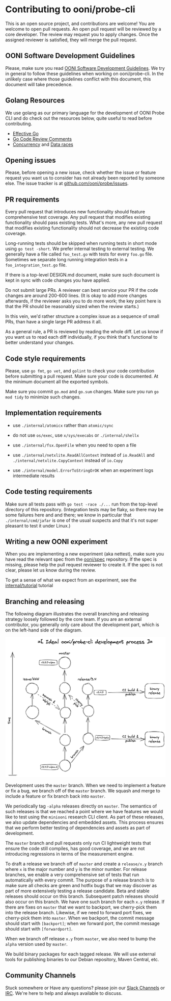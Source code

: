 # Contributing to ooni/probe-cli

This is an open source project, and contributions are welcome! You are welcome
to open pull requests. An open pull request will be reviewed by a core
developer. The review may request you to apply changes. Once the assigned
reviewer is satisfied, they will merge the pull request.

## OONI Software Development Guidelines

Please, make sure you read [OONI Software Development Guidelines](
https://ooni.org/post/ooni-software-development-guidelines/). We try in
general to follow these guidelines when working on ooni/probe-cli. In
the unlikely case where those guidelines conflict with this document, this
document will take precedence.

## Golang Resources

We use golang as our primary language for the development of OONI Probe CLI and do check out the resources below, quite useful to read before contributing.

- [Effective Go](https://go.dev/doc/effective_go)
- [Go Code Review Comments](https://github.com/golang/go/wiki/CodeReviewComments)
- [Concurrency](https://go.dev/blog/pipelines) and [Data races](https://go.dev/ref/mem)

## Opening issues

Please, before opening a new issue, check whether the issue or feature request
you want us to consider has not already been reported by someone else. The
issue tracker is at [github.com/ooni/probe/issues](https://github.com/ooni/probe/issues).

## PR requirements

Every pull request that introduces new functionality should feature
comprehensive test coverage. Any pull request that modifies existing
functionality should pass existing tests. What's more, any new pull
request that modifies existing functionality should not decrease the
existing code coverage.

Long-running tests should be skipped when running tests in short mode
using `go test -short`. We prefer internal testing to external
testing. We generally have a file called `foo_test.go` with tests
for every `foo.go` file. Sometimes we separate long running
integration tests in a `foo_integration_test.go` file.

If there is a top-level DESIGN.md document, make sure such document is
kept in sync with code changes you have applied.

Do not submit large PRs. A reviewer can best service your PR if the
code changes are around 200-600 lines. (It is okay to add more changes
afterwards, if the reviewer asks you to do more work; the key point
here is that the PR should be reasonably sized when the review starts.)

In this vein, we'd rather structure a complex issue as a sequence of
small PRs, than have a single large PR address it all.

As a general rule, a PR is reviewed by reading the whole diff. Let us
know if you want us to read each diff individually, if you think that's
functional to better understand your changes.

## Code style requirements

Please, use `go fmt`, `go vet`, and `golint` to check your code
contribution before submitting a pull request. Make sure your code
is documented. At the minimum document all the exported symbols.

Make sure you commit `go.mod` and `go.sum` changes. Make sure you
run `go mod tidy` to minimize such changes.

## Implementation requirements

- use `./internal/atomicx` rather than `atomic/sync`

- do not use `os/exec`, use `x/sys/execabs` or `./internal/shellx`

- use `./internal/fsx.OpenFile` when you need to open a file

- use `./internal/netxlite.ReadAllContext` instead of `io.ReadAll`
and `./internal/netxlite.CopyContext` instead of `io.Copy`

- use `./internal/model.ErrorToStringOrOK` when 
an experiment logs intermediate results

## Code testing requirements

Make sure all tests pass with `go test -race ./...` run from the
top-level directory of this repository. (Integration tests may be
flaky, so there may be some failures here and and there; we know
in particular that `./internal/cmd/jafar` is one of the usual
suspects and that it's not super pleasant to test it under Linux.)

## Writing a new OONI experiment

When you are implementing a new experiment (aka nettest), make sure
you have read the relevant spec from the [ooni/spec](
https://github.com/ooni/spec) repository. If the spec is missing,
please help the pull request reviewer to create it. If the spec is
not clear, please let us know during the review.

To get a sense of what we expect from an experiment, see the [internal/tutorial](
https://github.com/ooni/probe-cli/tree/master/internal/tutorial) tutorial

## Branching and releasing

The following diagram illustrates the overall branching and releasing
strategy loosely followed by the core team. If you are an external
contributor, you generally only care about the development part, which
is on the left-hand side of the diagram.

![branching and releasing](docs/branching.png)

Development uses the `master` branch. When we need to implement a
feature or fix a bug, we branch off of the `master` branch. We squash
and merge to include a feature or fix branch back into `master`.

We periodically tag `-alpha` releases directly on `master`. The
semantics of such releases is that we reached a point where we have
features we would like to test using the `miniooni` research CLI
client. As part of these releases, we also update dependencies and
embedded assets. This process ensures that we perform better testing
of dependencies and assets as part of development.

The `master` branch and pull requests only run CI lightweight tests
that ensure the code still compiles, has good coverage, and we are
not introducing regressions in terms of the measurement engine.

To draft a release we branch off of `master` and create a `release/x.y`
branch where `x` is the major number and `y` is the minor number. For
release branches, we enable a very comprehensive set of tests that run
automatically with every commit. The purpose of a release branch is to
make sure all checks are green and hotfix bugs that we may discover
as part of more extensively testing a release candidate. Beta and stable
releases should occur on this branch. Subsequent patch releases should
also occur on this branch. We have one such branch for each `x.y`
release. If there are fixes on `master` that we want to backport, we
cherry-pick them into the release branch. Likewise, if we need to
forward port fixes, we cherry-pick them into `master`. When we backport,
the commit message should start with `[backport]`; when we forward
port, the commit message should start with `[forwardport]`.

When we branch off release `x.y` from `master`, we also need to bump
the `alpha` version used by `master`.

We build binary packages for each tagged release. We will use external
tools for publishing binaries to our Debian repository, Maven Central, etc.

## Community Channels

Stuck somewhere or Have any questions? please join our [Slack Channels](https://slack.ooni.org/) or [IRC](ircs://irc.oftc.net:6697/#ooni). We're here to help and always available to discuss. 
